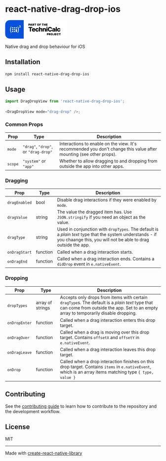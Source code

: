 # react-native-drag-drop-ios

<a href="https://jacobdoescode.com/technicalc"><img alt="Part of the TechniCalc Project" src="https://github.com/jacobp100/technicalc-core/blob/master/banner.png" width="200" height="60"></a>

Native drag and drop behaviour for iOS

## Installation

```sh
npm install react-native-drag-drop-ios
```

## Usage

```js
import DragDropView from 'react-native-drag-drop-ios';

<DragDropView mode="drag-drop" />;
```

### Common Props

| Prop    | Type                                 | Description                                                                                                        |
| ------- | ------------------------------------ | ------------------------------------------------------------------------------------------------------------------ |
| `mode`  | `"drag"`, `"drop"`, or `"drag-drop"` | Interactions to enable on the view. It's recommended you don't change this value after mounting (see other props). |
| `scope` | `"system"` or `"app"`                | Whether to allow dragging to and dropping from outside the app into other apps.                                    |

### Dragging

| Prop          | Type     | Description                                                                                                                                                               |
| ------------- | -------- | ------------------------------------------------------------------------------------------------------------------------------------------------------------------------- |
| `dragEnabled` | bool     | Disable drag interactions if they were enabled by `mode`.                                                                                                                 |
| `dragValue`   | string   | The value the dragged item has. Use `JSON.stringify` if you need an object as the value.                                                                                  |
| `dragType`    | string   | Used in conjunction with `dropTypes`. The default is a _plain text_ type that the system understands - if you chaange this, you will not be able to drag outside the app. |
| `onDragStart` | function | Called when a drag interaction starts.                                                                                                                                    |
| `onDragEnd`   | function | Called when a drag interaction ends. Contains a `didDrop` event in `e.nativeEvent`.                                                                                       |

### Dropping

| Prop          | Type             | Description                                                                                                                                                                           |
| ------------- | ---------------- | ------------------------------------------------------------------------------------------------------------------------------------------------------------------------------------- |
| `dropTypes`   | array of strings | Accepts only drops from items with certain `dragType`s. The default is a _plain text_ type that can come from outside the app. Set to an empty array to temporarily disable dropping. |
| `onDropEnter` | function         | Called when a drag interaction enters this drop target.                                                                                                                               |
| `onDragOver`  | function         | Called when a drag is moving over this drop target. Contains `offsetX` and `offsetY` in `e.nativeEvent`.                                                                              |
| `onDragLeave` | function         | Called when a drag interaction leaves this drop target.                                                                                                                               |
| `onDrop`      | function         | Called when a drop interaction finishes on this drop target. Contains `items` in `e.nativeEvent`, which is an array items matching type `{ type, value }`                             |

## Contributing

See the [contributing guide](CONTRIBUTING.md) to learn how to contribute to the repository and the development workflow.

## License

MIT

---

Made with [create-react-native-library](https://github.com/callstack/react-native-builder-bob)

